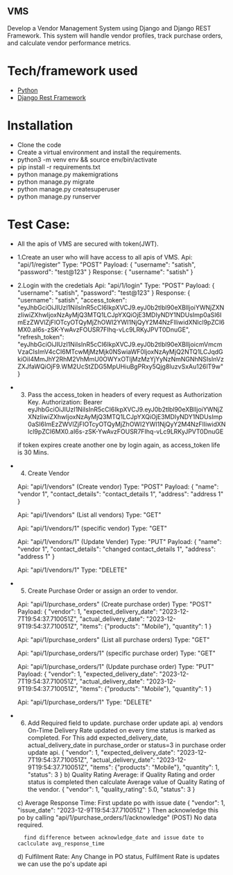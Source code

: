 ## VMS

Develop a Vendor Management System using Django and Django REST Framework. This system will handle vendor profiles, track purchase orders, and calculate vendor performance metrics.


# Tech/framework used
- [Python](https://www.python.org/)
- [Django Rest Framework](https://www.django-rest-framework.org/)

# Installation
- Clone the code
- Create a virtual environment and install the requirements.
- python3 -m venv env && source env/bin/activate
- pip install -r requirements.txt
- python manage.py makemigrations
- python manage.py migrate
- python manage.py createsuperuser
- python manage.py runserver


# Test Case:
- All the apis of VMS are secured with token(JWT).
- 1.Create an user who will have access to all apis of VMS.
	Api: "api/1/register"
	Type: "POST"
	Payload:
		{
			"username": "satish",
			"password": "test@123"
		}
	Response:
		{
		    "username": "satish"
		}
- 2.Login with the credetials
	Api: "api/1/login"
	Type: "POST"
	Payload:
		{
			"username": "satish",
			"password": "test@123"
		}
	Response:
		{
		    "username": "satish",
		    "access_token": "eyJhbGciOiJIUzI1NiIsInR5cCI6IkpXVCJ9.eyJ0b2tlbl90eXBlIjoiYWNjZXNzIiwiZXhwIjoxNzAyMjQ3MTQ1LCJpYXQiOjE3MDIyNDY1NDUsImp0aSI6ImEzZWVlZjFlOTcyOTQyMjZhOWI2YWI1NjQyY2M4NzFlIiwidXNlcl9pZCI6MX0.aI6s-zSK-YwAvzFOUSR7FIhq-vLc9LRKyJPVT0DnuGE",
		    "refresh_token": "eyJhbGciOiJIUzI1NiIsInR5cCI6IkpXVCJ9.eyJ0b2tlbl90eXBlIjoicmVmcmVzaCIsImV4cCI6MTcwMjMzMjk0NSwiaWF0IjoxNzAyMjQ2NTQ1LCJqdGkiOiI4MmJhY2RhM2VhMmU0OWYxOTljMzMzYjYyNzNmNGNhNSIsInVzZXJfaWQiOjF9.WM2UcStZDG5MpUHiuBgPRxy5Qjg8IuzvSxAu126lT9w"
		}

- 3. Pass the access_token in headers of every request as Authorization Key.
	Authorization: Bearer eyJhbGciOiJIUzI1NiIsInR5cCI6IkpXVCJ9.eyJ0b2tlbl90eXBlIjoiYWNjZXNzIiwiZXhwIjoxNzAyMjQ3MTQ1LCJpYXQiOjE3MDIyNDY1NDUsImp0aSI6ImEzZWVlZjFlOTcyOTQyMjZhOWI2YWI1NjQyY2M4NzFlIiwidXNlcl9pZCI6MX0.aI6s-zSK-YwAvzFOUSR7FIhq-vLc9LRKyJPVT0DnuGE

	if token expires create another one by login again, as access_token life is 30 Mins.

- 4. Create Vendor

	Api: "api/1/vendors" (Create vendor)
	Type: "POST"
	Payload:
		{
		    "name": "vendor 1",
		    "contact_details": "contact_details 1",
		    "address": "address 1"
		}

	Api: "api/1/vendors" (List all vendors)
	Type: "GET"

	Api: "api/1/vendors/1" (specific vendor)
	Type: "GET"

	Api: "api/1/vendors/1" (Update Vender)
	Type: "PUT"
	Payload:
	{
	    "name": "vendor 1",
	    "contact_details": "changed contact_details 1",
	    "address": "address 1"
	}

	Api: "api/1/vendors/1"
	Type: "DELETE"

- 5. Create Purchase Order or assign an order to vendor.
	
	Api: "api/1/purchase_orders" (Create purchase order)
	Type: "POST"
	Payload:
		{
			"vendor": 1,
			"expected_delivery_date": "2023-12-7T19:54:37.710051Z",
			"actual_delivery_date": "2023-12-9T19:54:37.710051Z",
			"items": {"products": "Mobile"},
			"quantity": 1
		}

	Api: "api/1/purchase_orders" (List all purchase orders)
	Type: "GET"

	Api: "api/1/purchase_orders/1" (specific purchase order)
	Type: "GET"

	Api: "api/1/purchase_orders/1" (Update purchase order)
	Type: "PUT"
	Payload:
	{
		"vendor": 1,
		"expected_delivery_date": "2023-12-7T19:54:37.710051Z",
		"actual_delivery_date": "2023-12-9T19:54:37.710051Z",
		"items": {"products": "Mobile"},
		"quantity": 1
	}

	Api: "api/1/purchase_orders/1"
	Type: "DELETE"


- 6. Add Required field to update. purchase order update api.
	a) vendors On-Time Delivery Rate updated on every time status is marked as completed. For This
		add expected_delivery_date, actual_delivery_date in purchase_order or status=3 in purchase order update api.
		{
			"vendor": 1,
			"expected_delivery_date": "2023-12-7T19:54:37.710051Z",
			"actual_delivery_date": "2023-12-9T19:54:37.710051Z",
			"items": {"products": "Mobile"},
			"quantity": 1,
			"status": 3
		}
	b) Quality Rating Average:
		if Quality Rating and order status is completed then calculate Average value of Quality Rating of the vendor.
		{
			"vendor": 1,
			"quality_rating": 5.0,
			"status": 3
		}

	c) Average Response Time:
		First update po with issue date
		{
			"vendor": 1,
			"issue_date": "2023-12-9T19:54:37.710051Z"
		}
		Then acknowledge this po by calling "api/1/purchase_orders/1/acknowledge" (POST)
		No data required.

		find difference between acknowledge_date and issue date to caclculate avg_response_time
	
	d) Fulfilment Rate:
		Any Change in PO status, Fulfilment Rate is updates
		we can use the po's update api
